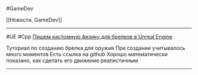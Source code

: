 #GameDev 

[[Новости, GameDev]]

_____

#UE #Cpp 
[Пишем кастомную физику для брелков в Unreal Engine](https://habr.com/p/901188/)

Туториал по созданию брелка для оружия
При создании учитывалось много моментов
Есть ссылка на github
Хорошо математически показано, как сделать его движение реалистичным

______